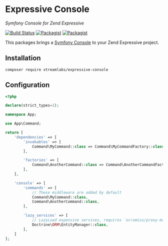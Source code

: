 # Expressive Console

_Symfony Console for Zend Expressive_

[![Build Status](https://travis-ci.org/xtreamlabs/expressive-console.svg)](https://travis-ci.org/xtreamlabs/expressive-console)
[![Packagist](https://img.shields.io/packagist/v/xtreamlabs/expressive-console.svg)](https://packagist.org/packages/xtreamlabs/expressive-console)
[![Packagist](https://img.shields.io/packagist/vpre/xtreamlabs/expressive-console.svg)](https://packagist.org/packages/xtreamlabs/expressive-console)

This packages brings a [Symfony Console](https://github.com/symfony/console) to your Zend Expressive project.

## Installation

    composer require xtreamlabs/expressive-console

## Configuration

```php
<?php

declare(strict_types=1);

namespace App;

use App\Command;

return [
    'dependencies' => [
        'invokables' => [
            Command\MyCommand::class => Command\MyCommandFactory::class,
        ],

        'factories' => [
            Command\AnotherCommand::class => Command\AnotherCommandFactory::class,
        ],
    ],

    'console' => [
        'commands' => [
            // These middleware are added by default
            Command\MyCommand::class,
            Command\AnotherCommand::class,
        ],

        'lazy_services' => [
            // LazyLoad expensive services, requires `ocramius/proxy-manager`
            Doctrine\ORM\EntityManager::class,
        ],
    ]
];
```
